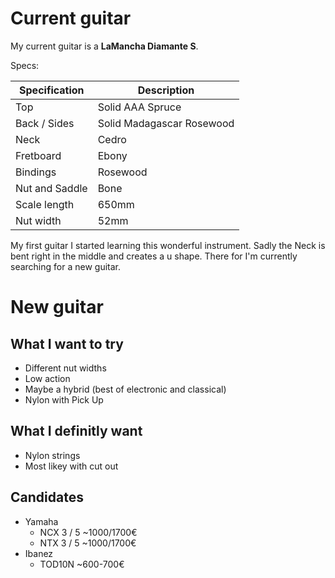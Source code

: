 # Current guitar
My current guitar is a **LaMancha Diamante S**.

Specs:

| Specification  | Description               |
| -------------- | ------------------------- |
| Top            | Solid AAA Spruce          |
| Back / Sides   | Solid Madagascar Rosewood |
| Neck           | Cedro                     |
| Fretboard      | Ebony                     |
| Bindings       | Rosewood                  |
| Nut and Saddle | Bone                      |
| Scale length   | 650mm                     |
| Nut width      | 52mm                      |

My first guitar I started learning this wonderful instrument. Sadly the Neck is bent right in the middle and creates a u shape. There for I'm currently searching for a new guitar.

# New guitar

## What I want to try

- Different nut widths
- Low action
- Maybe a hybrid (best of electronic and classical)
- Nylon with Pick Up

## What I definitly want

-  Nylon strings
- Most likey with cut out

## Candidates

- Yamaha
	- NCX 3 / 5 ~1000/1700€
	- NTX 3 / 5 ~1000/1700€
- Ibanez
	- TOD10N ~600-700€